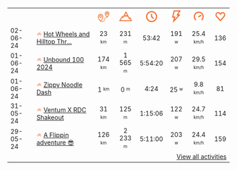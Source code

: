<table>
    <tr>
        <th></th>
        <th></th>
        <th align="center"><img src="https://raw.githubusercontent.com/robiningelbrecht/strava-activities/master/public/distance.svg" width="30" alt="distance" title="distance"/></th>
        <th align="center"><img src="https://raw.githubusercontent.com/robiningelbrecht/strava-activities/master/public/elevation.svg" width="30" alt="elevation" title="elevation"/></th>
        <th align="center"><img src="https://raw.githubusercontent.com/robiningelbrecht/strava-activities/master/public/time.svg" width="30" alt="time" title="time"/></th>
        <th align="center"><img src="https://raw.githubusercontent.com/robiningelbrecht/strava-activities/master/public/average-watt.svg" width="30" alt="average watts" title="average watts"/></th>
        <th align="center"><img src="https://raw.githubusercontent.com/robiningelbrecht/strava-activities/master/public/average-speed.svg" width="30" alt="average speed" title="average speed"/></th>
        <th align="center"><img src="https://raw.githubusercontent.com/robiningelbrecht/strava-activities/master/public/heart-rate.svg" width="30" alt="average heart rate" title="average heart rate"/></th>
    </tr>
            <tr>
            <td>02-06-24</td>
            <td>
                <img src="https://raw.githubusercontent.com/robiningelbrecht/strava-activities/master/public/activity-ride.svg" width="12" alt="Hot Wheels and Hilltop Thrills" title="Hot Wheels and Hilltop Thrills"/>
<a href="https://www.strava.com/activities/11557458014" title="Kcal: 678 | Gear: None ">Hot Wheels and Hilltop Thr...</a>
            </td>
            <td align="center">23 <sup><sub>km</sub></sup></td>
            <td align="center">231 <sup><sub>m</sub></sup></td>
            <td align="center">53:42</td>
            <td align="center">191 <sup><sub>w</sub></sup></td>
            <td align="center">25.4 <sup><sub>km/h</sub></sup></td>
            <td align="center">136</td>
        </tr>
            <tr>
            <td>01-06-24</td>
            <td>
                <img src="https://raw.githubusercontent.com/robiningelbrecht/strava-activities/master/public/activity-ride.svg" width="12" alt="Unbound 100 2024" title="Unbound 100 2024"/>
<a href="https://www.strava.com/activities/11550173046" title="Kcal: 4917 | Gear: None ">Unbound 100 2024</a>
            </td>
            <td align="center">174 <sup><sub>km</sub></sup></td>
            <td align="center">1 565 <sup><sub>m</sub></sup></td>
            <td align="center">5:54:20</td>
            <td align="center">207 <sup><sub>w</sub></sup></td>
            <td align="center">29.5 <sup><sub>km/h</sub></sup></td>
            <td align="center">154</td>
        </tr>
            <tr>
            <td>01-06-24</td>
            <td>
                <img src="https://raw.githubusercontent.com/robiningelbrecht/strava-activities/master/public/activity-ride.svg" width="12" alt="Zippy Noodle Dash" title="Zippy Noodle Dash"/>
<a href="https://www.strava.com/activities/11547049207" title="Kcal: 12 | Gear: None ">Zippy Noodle Dash</a>
            </td>
            <td align="center">1 <sup><sub>km</sub></sup></td>
            <td align="center">0 <sup><sub>m</sub></sup></td>
            <td align="center">4:24</td>
            <td align="center">25 <sup><sub>w</sub></sup></td>
            <td align="center">9.8 <sup><sub>km/h</sub></sup></td>
            <td align="center">81</td>
        </tr>
            <tr>
            <td>31-05-24</td>
            <td>
                <img src="https://raw.githubusercontent.com/robiningelbrecht/strava-activities/master/public/activity-ride.svg" width="12" alt="Ventum X RDC Shakeout" title="Ventum X RDC Shakeout"/>
<a href="https://www.strava.com/activities/11542066192" title="Kcal: 660 | Gear: None ">Ventum X RDC Shakeout</a>
            </td>
            <td align="center">31 <sup><sub>km</sub></sup></td>
            <td align="center">125 <sup><sub>m</sub></sup></td>
            <td align="center">1:15:06</td>
            <td align="center">122 <sup><sub>w</sub></sup></td>
            <td align="center">24.7 <sup><sub>km/h</sub></sup></td>
            <td align="center">114</td>
        </tr>
            <tr>
            <td>29-05-24</td>
            <td>
                <img src="https://raw.githubusercontent.com/robiningelbrecht/strava-activities/master/public/activity-ride.svg" width="12" alt="A Flippin adventure 😎" title="A Flippin adventure 😎"/>
<a href="https://www.strava.com/activities/11527670663" title="Kcal: 4228 | Gear: None ">A Flippin adventure 😎</a>
            </td>
            <td align="center">126 <sup><sub>km</sub></sup></td>
            <td align="center">2 233 <sup><sub>m</sub></sup></td>
            <td align="center">5:11:00</td>
            <td align="center">203 <sup><sub>w</sub></sup></td>
            <td align="center">24.4 <sup><sub>km/h</sub></sup></td>
            <td align="center">159</td>
        </tr>
                <tr>
            <td colspan="8" align="right"><a href="https://github.com/robiningelbrecht/strava-activities#activities">View all activities</a></td>
        </tr>
    </table>
